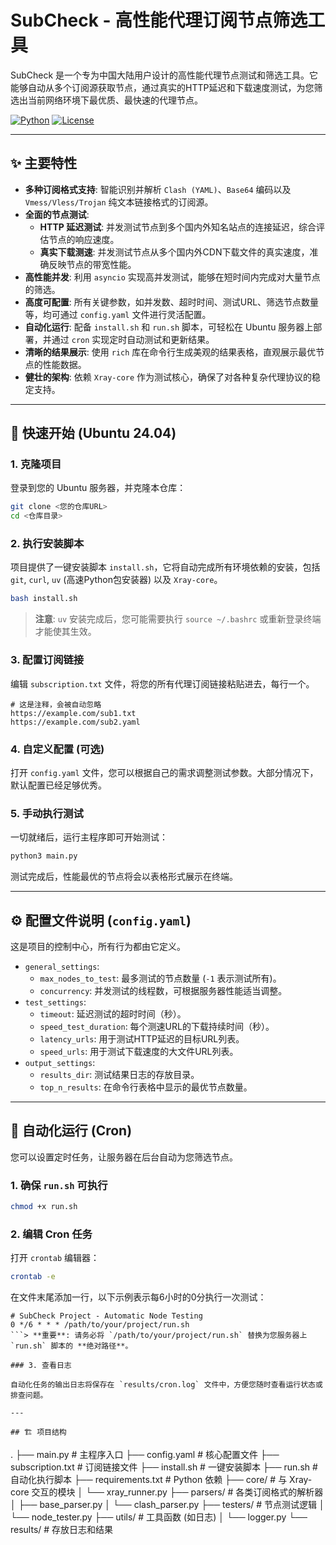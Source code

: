 # SubCheck - 高性能代理订阅节点筛选工具

SubCheck 是一个专为中国大陆用户设计的高性能代理节点测试和筛选工具。它能够自动从多个订阅源获取节点，通过真实的HTTP延迟和下载速度测试，为您筛选出当前网络环境下最优质、最快速的代理节点。

[![Python](https://img.shields.io/badge/Python-3.8+-blue?logo=python)](https://www.python.org/)
[![License](https://img.shields.io/badge/License-MIT-green.svg)](LICENSE)

---

## ✨ 主要特性

- **多种订阅格式支持**: 智能识别并解析 `Clash (YAML)`、`Base64` 编码以及 `Vmess/Vless/Trojan` 纯文本链接格式的订阅源。
- **全面的节点测试**:
    - **HTTP 延迟测试**: 并发测试节点到多个国内外知名站点的连接延迟，综合评估节点的响应速度。
    - **真实下载测速**: 并发测试节点从多个国内外CDN下载文件的真实速度，准确反映节点的带宽性能。
- **高性能并发**: 利用 `asyncio` 实现高并发测试，能够在短时间内完成对大量节点的筛选。
- **高度可配置**: 所有关键参数，如并发数、超时时间、测试URL、筛选节点数量等，均可通过 `config.yaml` 文件进行灵活配置。
- **自动化运行**: 配备 `install.sh` 和 `run.sh` 脚本，可轻松在 Ubuntu 服务器上部署，并通过 `cron` 实现定时自动测试和更新结果。
- **清晰的结果展示**: 使用 `rich` 库在命令行生成美观的结果表格，直观展示最优节点的性能数据。
- **健壮的架构**: 依赖 `Xray-core` 作为测试核心，确保了对各种复杂代理协议的稳定支持。

---

## 🚀 快速开始 (Ubuntu 24.04)

### 1. 克隆项目

登录到您的 Ubuntu 服务器，并克隆本仓库：

```bash
git clone <您的仓库URL>
cd <仓库目录>
```

### 2. 执行安装脚本

项目提供了一键安装脚本 `install.sh`，它将自动完成所有环境依赖的安装，包括 `git`, `curl`, `uv` (高速Python包安装器) 以及 `Xray-core`。

```bash
bash install.sh
```
> **注意**: `uv` 安装完成后，您可能需要执行 `source ~/.bashrc` 或重新登录终端才能使其生效。

### 3. 配置订阅链接

编辑 `subscription.txt` 文件，将您的所有代理订阅链接粘贴进去，每行一个。

```
# 这是注释，会被自动忽略
https://example.com/sub1.txt
https://example.com/sub2.yaml
```

### 4. 自定义配置 (可选)

打开 `config.yaml` 文件，您可以根据自己的需求调整测试参数。大部分情况下，默认配置已经足够优秀。

### 5. 手动执行测试

一切就绪后，运行主程序即可开始测试：

```bash
python3 main.py
```

测试完成后，性能最优的节点将会以表格形式展示在终端。

---

## ⚙️ 配置文件说明 (`config.yaml`)

这是项目的控制中心，所有行为都由它定义。

- `general_settings`:
    - `max_nodes_to_test`: 最多测试的节点数量 (`-1` 表示测试所有)。
    - `concurrency`: 并发测试的线程数，可根据服务器性能适当调整。
- `test_settings`:
    - `timeout`: 延迟测试的超时时间（秒）。
    - `speed_test_duration`: 每个测速URL的下载持续时间（秒）。
    - `latency_urls`: 用于测试HTTP延迟的目标URL列表。
    - `speed_urls`: 用于测试下载速度的大文件URL列表。
- `output_settings`:
    - `results_dir`: 测试结果日志的存放目录。
    - `top_n_results`: 在命令行表格中显示的最优节点数量。

---

## 🤖 自动化运行 (Cron)

您可以设置定时任务，让服务器在后台自动为您筛选节点。

### 1. 确保 `run.sh` 可执行

```bash
chmod +x run.sh
```

### 2. 编辑 Cron 任务

打开 `crontab` 编辑器：
```bash
crontab -e
```

在文件末尾添加一行，以下示例表示每6小时的0分执行一次测试：

```
# SubCheck Project - Automatic Node Testing
0 */6 * * * /path/to/your/project/run.sh
```> **重要**: 请务必将 `/path/to/your/project/run.sh` 替换为您服务器上 `run.sh` 脚本的 **绝对路径**。

### 3. 查看日志

自动化任务的输出日志将保存在 `results/cron.log` 文件中，方便您随时查看运行状态或排查问题。

---

## 🏗️ 项目结构

```
.
├── main.py                 # 主程序入口
├── config.yaml             # 核心配置文件
├── subscription.txt        # 订阅链接文件
├── install.sh              # 一键安装脚本
├── run.sh                  # 自动化执行脚本
├── requirements.txt        # Python 依赖
├── core/                   # 与 Xray-core 交互的模块
│   └── xray_runner.py
├── parsers/                # 各类订阅格式的解析器
│   ├── base_parser.py
│   └── clash_parser.py
├── testers/                # 节点测试逻辑
│   └── node_tester.py
├── utils/                  # 工具函数 (如日志)
│   └── logger.py
└── results/                # 存放日志和结果
```
